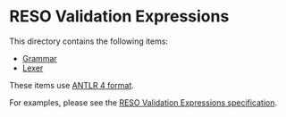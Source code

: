 # RESO Validation Expressions
This directory contains the following items:
* [Grammar](./rcp-19.g4)
* [Lexer](./rcp-19-lexer.g4)

These items use [ANTLR 4 format](https://www.antlr.org/).

For examples, please see the [RESO Validation Expressions specification](/proposals/validation-expressions.md). 
